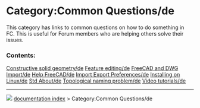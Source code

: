 # Category:Common Questions/de
This category has links to common questions on how to do something in FC. This is useful for Forum members who are helping others solve their issues.

### Contents:

    
  [Constructive solid geometry/de](Constructive_solid_geometry/de.md)   [Feature editing/de](Feature_editing/de.md)                         [FreeCAD and DWG Import/de](FreeCAD_and_DWG_Import/de.md)
  [Help FreeCAD/de](Help_FreeCAD/de.md)                                 [Import Export Preferences/de](Import_Export_Preferences/de.md)     [Installing on Linux/de](Installing_on_Linux/de.md)
  [Std About/de](Std_About/de.md)                                       [Topological naming problem/de](Topological_naming_problem/de.md)   [Video tutorials/de](Video_tutorials/de.md)



---
![](images/Right_arrow.png) [documentation index](../README.md) > Category:Common Questions/de
